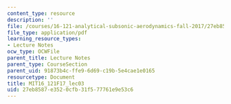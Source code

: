 ```yaml
---
content_type: resource
description: ''
file: /courses/16-121-analytical-subsonic-aerodynamics-fall-2017/27eb8587e3520cfb31f577761e9e53c6_MIT16_121F17_lec03.pdf
file_type: application/pdf
learning_resource_types:
- Lecture Notes
ocw_type: OCWFile
parent_title: Lecture Notes
parent_type: CourseSection
parent_uid: 91873b4c-ffe9-6d69-c19b-5e4cae1e0165
resourcetype: Document
title: MIT16_121F17_lec03
uid: 27eb8587-e352-0cfb-31f5-77761e9e53c6
---
```

